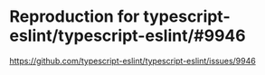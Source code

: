 # Reproduction for typescript-eslint/typescript-eslint/#9946

https://github.com/typescript-eslint/typescript-eslint/issues/9946
